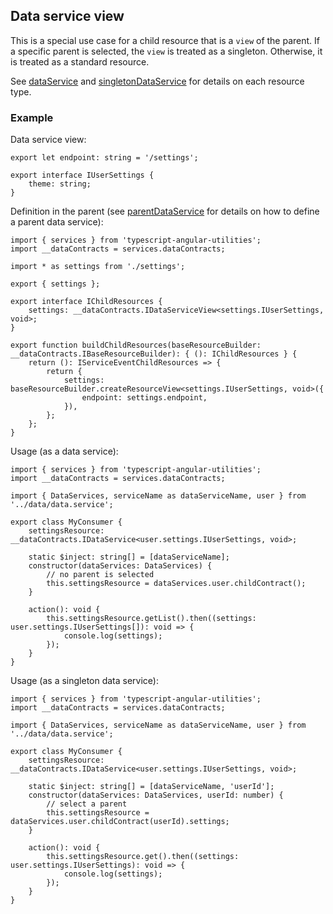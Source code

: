 ## Data service view
This is a special use case for a child resource that is a `view` of the parent. If a specific parent is selected, the `view` is treated as a singleton. Otherwise, it is treated as a standard resource.

See [dataService](../dataService.md) and [singletonDataService](../../singletonDataService/singletonDataService.md) for details on each resource type.

### Example
Data service view:
```
export let endpoint: string = '/settings';

export interface IUserSettings {
	theme: string;
}
```
Definition in the parent (see [parentDataService](../parent/parentDataService.md) for details on how to define a parent data service):
```
import { services } from 'typescript-angular-utilities';
import __dataContracts = services.dataContracts;

import * as settings from './settings';

export { settings };

export interface IChildResources {
	settings: __dataContracts.IDataServiceView<settings.IUserSettings, void>;
}

export function buildChildResources(baseResourceBuilder: __dataContracts.IBaseResourceBuilder): { (): IChildResources } {
	return (): IServiceEventChildResources => {
		return {
			settings: baseResourceBuilder.createResourceView<settings.IUserSettings, void>({
				endpoint: settings.endpoint,
			}),
		};
	};
}
```
Usage (as a data service):
```
import { services } from 'typescript-angular-utilities';
import __dataContracts = services.dataContracts;

import { DataServices, serviceName as dataServiceName, user } from '../data/data.service';

export class MyConsumer {
	settingsResource: __dataContracts.IDataService<user.settings.IUserSettings, void>;

	static $inject: string[] = [dataServiceName];
	constructor(dataServices: DataServices) {
		// no parent is selected
		this.settingsResource = dataServices.user.childContract();
	}

	action(): void {
		this.settingsResource.getList().then((settings: user.settings.IUserSettings[]): void => {
			console.log(settings);
		});
	}
}
```
Usage (as a singleton data service):
```
import { services } from 'typescript-angular-utilities';
import __dataContracts = services.dataContracts;

import { DataServices, serviceName as dataServiceName, user } from '../data/data.service';

export class MyConsumer {
	settingsResource: __dataContracts.IDataService<user.settings.IUserSettings, void>;

	static $inject: string[] = [dataServiceName, 'userId'];
	constructor(dataServices: DataServices, userId: number) {
		// select a parent
		this.settingsResource = dataServices.user.childContract(userId).settings;
	}

	action(): void {
		this.settingsResource.get().then((settings: user.settings.IUserSettings): void => {
			console.log(settings);
		});
	}
}
```